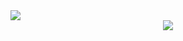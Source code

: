 <div>
  <div align="left">
    <img src="https://metrics.lecoq.io/IsKevinLiu?template=classic&config.timezone=Asia%2FShanghai">
  </div>

  <div align="center">
    <img src="https://github-readme-activity-graph.vercel.app/graph?username=IsKevinLiu&theme=github">
  </div>
</div>



